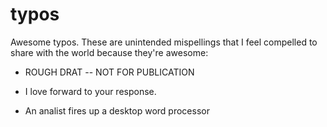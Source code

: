 typos
=====

Awesome typos. These are unintended mispellings that I feel compelled to share with the world because they're awesome:

* ROUGH DRAT -- NOT FOR PUBLICATION

* I love forward to your response.

* An analist fires up a desktop word processor
